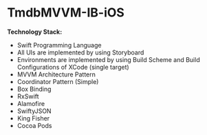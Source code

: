 # TmdbMVVM-IB-iOS

**Technology Stack:**
- Swift Programming Language
- All UIs are implemented by using Storyboard
- Environments are implemented by using Build Scheme and Build Configurations of XCode (single target)
- MVVM Architecture Pattern
- Coordinator Pattern (Simple)
- Box Binding
- RxSwift
- Alamofire
- SwiftyJSON
- King Fisher
- Cocoa Pods
